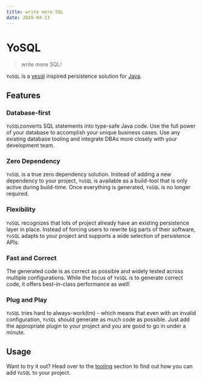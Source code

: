 ```yaml
---
title: write more SQL
date: 2020-04-13
---
```


# YoSQL

> write more SQL!

`YoSQL` is a [yesql](https://github.com/krisajenkins/yesql) inspired persistence solution for [Java](https://www.java.com/).

## Features

### Database-first

`YoSQL`converts SQL statements into type-safe Java code. Use the full power of your database to accomplish your unique 
business cases. Use any existing database tooling and integrate DBAs more closely with your development team.

### Zero Dependency

`YoSQL` is a true zero dependency solution. Instead of adding a new dependency to your project, `YoSQL` is available 
as a build-tool that is only active during build-time. Once everything is generated, `YoSQL` is no longer required.

### Flexibility

`YoSQL` recognizes that lots of project already have an existing persistence layer in place. Instead of forcing 
users to rewrite big parts of their software, `YoSQL` adapts to your project and supports a wide selection of 
persistence APIs.

### Fast and Correct

The generated code is as correct as possible and widely tested across multiple configurations. While the focus of 
`YoSQL` is to generate correct code, it offers best-in-class performance as well!

### Plug and Play

`YoSQL` tries hard to always-work(tm) - which means that even with an invalid configuration, `YoSQL` should generate 
as much code as possible. Just add the appropriate plugin to your project and you are good to go in under a  minute.

## Usage

Want to try it out? Head over to the [tooling](./tooling) section to find out how you can add `YoSQL` to your project.
